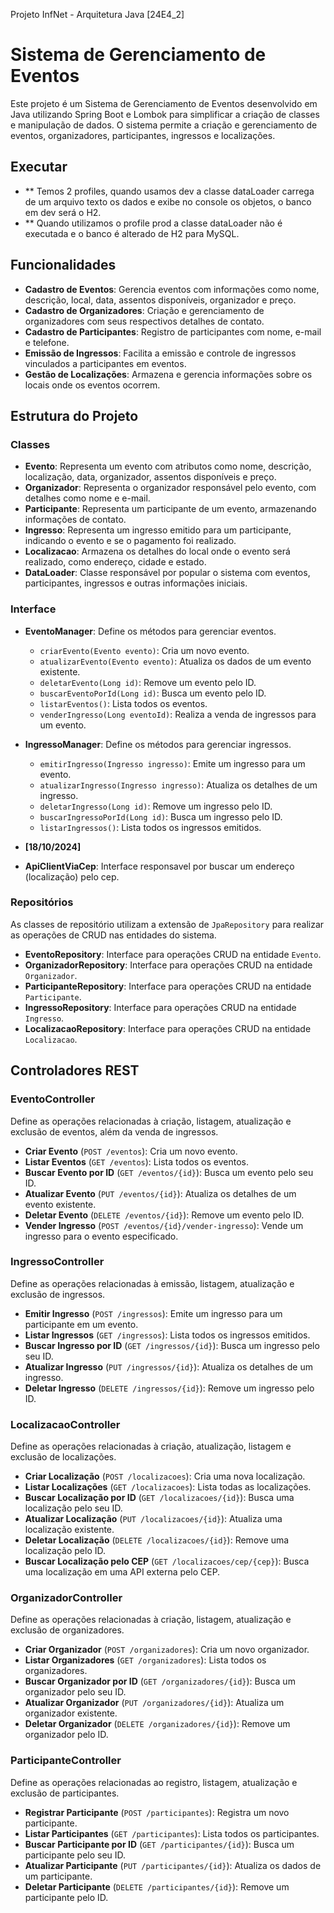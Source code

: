 Projeto InfNet - Arquitetura Java [24E4_2]

# Sistema de Gerenciamento de Eventos

Este projeto é um Sistema de Gerenciamento de Eventos desenvolvido em Java utilizando Spring Boot e Lombok para simplificar 
a criação de classes e manipulação de dados. O sistema permite a criação e gerenciamento de eventos, organizadores, participantes, 
ingressos e localizações.

## Executar
- ** Temos 2 profiles, quando usamos dev a classe dataLoader carrega de um arquivo texto os dados e exibe no console os objetos, o banco em dev será o H2.
- ** Quando utilizamos o profile prod a classe dataLoader não é executada e o banco é alterado de H2 para MySQL.


## Funcionalidades

- **Cadastro de Eventos**: Gerencia eventos com informações como nome, descrição, local, data, assentos disponíveis, organizador e preço.
- **Cadastro de Organizadores**: Criação e gerenciamento de organizadores com seus respectivos detalhes de contato.
- **Cadastro de Participantes**: Registro de participantes com nome, e-mail e telefone.
- **Emissão de Ingressos**: Facilita a emissão e controle de ingressos vinculados a participantes em eventos.
- **Gestão de Localizações**: Armazena e gerencia informações sobre os locais onde os eventos ocorrem.

## Estrutura do Projeto

### Classes

- **Evento**: Representa um evento com atributos como nome, descrição, localização, data, organizador, assentos disponíveis e preço.
- **Organizador**: Representa o organizador responsável pelo evento, com detalhes como nome e e-mail.
- **Participante**: Representa um participante de um evento, armazenando informações de contato.
- **Ingresso**: Representa um ingresso emitido para um participante, indicando o evento e se o pagamento foi realizado.
- **Localizacao**: Armazena os detalhes do local onde o evento será realizado, como endereço, cidade e estado.
- **DataLoader**: Classe responsável por popular o sistema com eventos, participantes, ingressos e outras informações iniciais.

### Interface

- **EventoManager**: Define os métodos para gerenciar eventos.
    - `criarEvento(Evento evento)`: Cria um novo evento.
    - `atualizarEvento(Evento evento)`: Atualiza os dados de um evento existente.
    - `deletarEvento(Long id)`: Remove um evento pelo ID.
    - `buscarEventoPorId(Long id)`: Busca um evento pelo ID.
    - `listarEventos()`: Lista todos os eventos.
    - `venderIngresso(Long eventoId)`: Realiza a venda de ingressos para um evento.

- **IngressoManager**: Define os métodos para gerenciar ingressos.
    - `emitirIngresso(Ingresso ingresso)`: Emite um ingresso para um evento.
    - `atualizarIngresso(Ingresso ingresso)`: Atualiza os detalhes de um ingresso.
    - `deletarIngresso(Long id)`: Remove um ingresso pelo ID.
    - `buscarIngressoPorId(Long id)`: Busca um ingresso pelo ID.
    - `listarIngressos()`: Lista todos os ingressos emitidos.
    
- **[18/10/2024]**
- **ApiClientViaCep**: Interface responsavel por buscar um endereço (localização) pelo cep.

### Repositórios

As classes de repositório utilizam a extensão de `JpaRepository` para realizar as operações de CRUD nas entidades do sistema.

- **EventoRepository**: Interface para operações CRUD na entidade `Evento`.
- **OrganizadorRepository**: Interface para operações CRUD na entidade `Organizador`.
- **ParticipanteRepository**: Interface para operações CRUD na entidade `Participante`.
- **IngressoRepository**: Interface para operações CRUD na entidade `Ingresso`.
- **LocalizacaoRepository**: Interface para operações CRUD na entidade `Localizacao`.

## Controladores REST

### **EventoController**

Define as operações relacionadas à criação, listagem, atualização e exclusão de eventos, além da venda de ingressos.

- **Criar Evento** (`POST /eventos`): Cria um novo evento.
- **Listar Eventos** (`GET /eventos`): Lista todos os eventos.
- **Buscar Evento por ID** (`GET /eventos/{id}`): Busca um evento pelo seu ID.
- **Atualizar Evento** (`PUT /eventos/{id}`): Atualiza os detalhes de um evento existente.
- **Deletar Evento** (`DELETE /eventos/{id}`): Remove um evento pelo ID.
- **Vender Ingresso** (`POST /eventos/{id}/vender-ingresso`): Vende um ingresso para o evento especificado.

### **IngressoController**

Define as operações relacionadas à emissão, listagem, atualização e exclusão de ingressos.

- **Emitir Ingresso** (`POST /ingressos`): Emite um ingresso para um participante em um evento.
- **Listar Ingressos** (`GET /ingressos`): Lista todos os ingressos emitidos.
- **Buscar Ingresso por ID** (`GET /ingressos/{id}`): Busca um ingresso pelo seu ID.
- **Atualizar Ingresso** (`PUT /ingressos/{id}`): Atualiza os detalhes de um ingresso.
- **Deletar Ingresso** (`DELETE /ingressos/{id}`): Remove um ingresso pelo ID.

### **LocalizacaoController**

Define as operações relacionadas à criação, atualização, listagem e exclusão de localizações.

- **Criar Localização** (`POST /localizacoes`): Cria uma nova localização.
- **Listar Localizações** (`GET /localizacoes`): Lista todas as localizações.
- **Buscar Localização por ID** (`GET /localizacoes/{id}`): Busca uma localização pelo seu ID.
- **Atualizar Localização** (`PUT /localizacoes/{id}`): Atualiza uma localização existente.
- **Deletar Localização** (`DELETE /localizacoes/{id}`): Remove uma localização pelo ID.
- **Buscar Localização pelo CEP** (`GET /localizacoes/cep/{cep}`): Busca uma localização em uma API externa pelo CEP.

### **OrganizadorController**

Define as operações relacionadas à criação, listagem, atualização e exclusão de organizadores.

- **Criar Organizador** (`POST /organizadores`): Cria um novo organizador.
- **Listar Organizadores** (`GET /organizadores`): Lista todos os organizadores.
- **Buscar Organizador por ID** (`GET /organizadores/{id}`): Busca um organizador pelo seu ID.
- **Atualizar Organizador** (`PUT /organizadores/{id}`): Atualiza um organizador existente.
- **Deletar Organizador** (`DELETE /organizadores/{id}`): Remove um organizador pelo ID.

### **ParticipanteController**

Define as operações relacionadas ao registro, listagem, atualização e exclusão de participantes.

- **Registrar Participante** (`POST /participantes`): Registra um novo participante.
- **Listar Participantes** (`GET /participantes`): Lista todos os participantes.
- **Buscar Participante por ID** (`GET /participantes/{id}`): Busca um participante pelo seu ID.
- **Atualizar Participante** (`PUT /participantes/{id}`): Atualiza os dados de um participante.
- **Deletar Participante** (`DELETE /participantes/{id}`): Remove um participante pelo ID.

